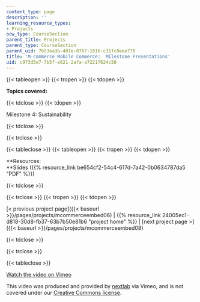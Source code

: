 ```yaml
---
content_type: page
description: ''
learning_resource_types:
- Projects
ocw_type: CourseSection
parent_title: Projects
parent_type: CourseSection
parent_uid: 7b53ea3b-401e-0767-1816-c31fc0eee770
title: 'M-commerce Mobile Commerce:  Milestone Presentations'
uid: c973d5e7-7b5f-e621-2afa-a72217624c50
---
```


{{< tableopen >}}
{{< tropen >}}
{{< tdopen >}}


**Topics covered:**


{{< tdclose >}}
{{< tdopen >}}


Milestone 4: Sustainability


{{< tdclose >}}

{{< trclose >}}

{{< tableclose >}}
{{< tableopen >}}
{{< tropen >}}
{{< tdopen >}}


**Resources:  
**Slides ({{% resource_link be654cf2-54c4-617d-7a42-0b0634787da5 "PDF" %}})


{{< tdclose >}}

{{< trclose >}}
{{< tropen >}}
{{< tdopen >}}


[\< previous project page]({{< baseurl >}}/pages/projects/mcommerceembed06) | {{% resource_link 24005ec1-d818-30d8-fb37-63b7b50e81b6 "project home" %}} | [next project page >]({{< baseurl >}}/pages/projects/mcommerceembed08)


{{< tdclose >}}

{{< trclose >}}

{{< tableclose >}}

[Watch the video on Vimeo](http://vimeo.com/moogaloop.swf?clip_id=3187212&server=vimeo.com&show_title=0&show_byline=0&show_portrait=0&color=&fullscreen=0&group_id=)

This video was produced and provided by [nextlab](http://vimeo.com/nextlab) via Vimeo, and is not covered under our [Creative Commons license](/terms/#cc).